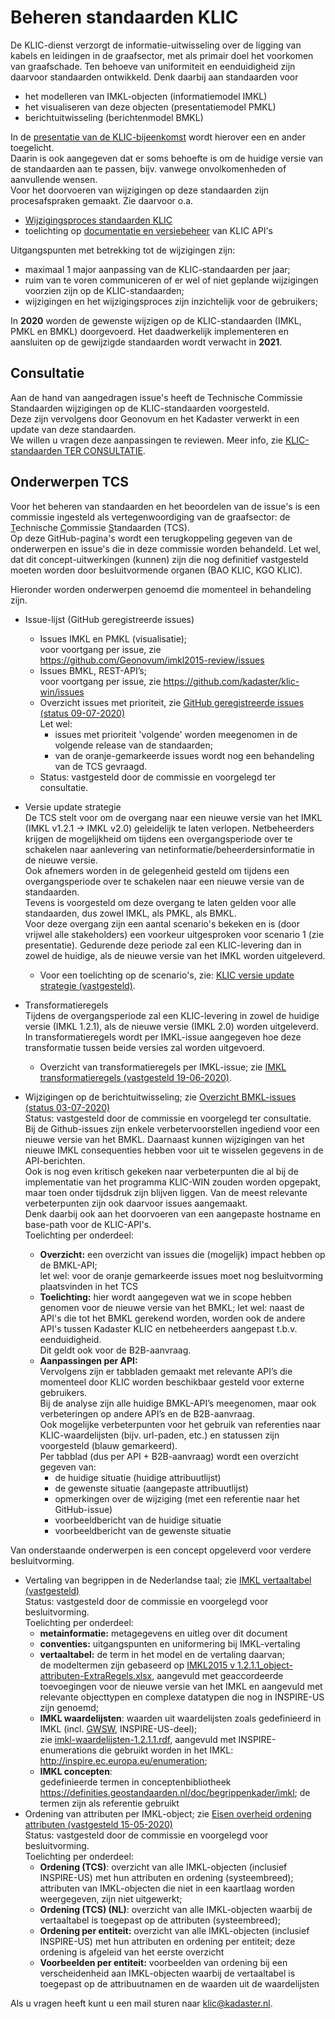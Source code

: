 # Beheren standaarden KLIC

De KLIC-dienst verzorgt de informatie-uitwisseling over de ligging van kabels en leidingen in de graafsector, met als primair doel het voorkomen van graafschade. Ten behoeve van uniformiteit en eenduidigheid zijn daarvoor standaarden ontwikkeld. Denk daarbij aan standaarden voor

- het modelleren van IMKL-objecten (informatiemodel IMKL)
- het visualiseren van deze objecten (presentatiemodel PMKL)
- berichtuitwisseling (berichtenmodel BMKL)

In de [presentatie van de KLIC-bijeenkomst](Beheren%20KLIC-standaarden%20(context).ppsx) wordt hierover een en ander toegelicht.  \
Daarin is ook aangegeven dat er soms behoefte is om de huidige versie van de standaarden aan te passen, bijv. vanwege onvolkomenheden of aanvullende wensen.  \
Voor het doorvoeren van wijzigingen op deze standaarden zijn procesafspraken gemaakt. Zie daarvoor o.a.

- [Wijzigingsproces standaarden KLIC](Wijzigingsproces%20standaarden%20KLIC.md)
- toelichting op [documentatie en versiebeheer](../API%20management/API-documentatie%20en%20versiebeheer.md) van KLIC API's

Uitgangspunten met betrekking tot de wijzigingen zijn:
- maximaal 1 major aanpassing van de KLIC-standaarden per jaar;
- ruim van te voren communiceren of er wel of niet geplande wijzigingen voorzien zijn op de KLIC-standaarden;
- wijzigingen en het wijzigingsproces zijn inzichtelijk voor de gebruikers;

In **2020** worden de gewenste wijzigen op de KLIC-standaarden (IMKL, PMKL en BMKL) doorgevoerd. Het daadwerkelijk implementeren en aansluiten op de gewijzigde standaarden wordt verwacht in **2021**.

## Consultatie

Aan de hand van aangedragen issue's heeft de Technische Commissie Standaarden wijzigingen op de KLIC-standaarden voorgesteld.  \
Deze zijn vervolgens door Geonovum en het Kadaster verwerkt in een update van deze standaarden.  \
We willen u vragen deze aanpassingen te reviewen. Meer info, zie [KLIC-standaarden TER CONSULTATIE](_KLIC-standaarden%20TER%20CONSULTATIE.md).

## Onderwerpen TCS

Voor het beheren van standaarden en het beoordelen van de issue's is een commissie ingesteld als vertegenwoordiging van de graafsector: de <u>T</u>echnische <u>C</u>ommissie <u>S</u>tandaarden (TCS).  \
Op deze GitHub-pagina's wordt een terugkoppeling gegeven van de onderwerpen en issue's die in deze commissie worden behandeld. Let wel, dat dit concept-uitwerkingen (kunnen) zijn die nog definitief vastgesteld moeten worden door besluitvormende organen (BAO KLIC, KGO KLIC).

Hieronder worden onderwerpen genoemd die momenteel in behandeling zijn.

- Issue-lijst (GitHub geregistreerde issues)
  - Issues IMKL en PMKL (visualisatie);  \
    voor voortgang per issue, zie https://github.com/Geonovum/imkl2015-review/issues
  - Issues BMKL, REST-API’s;  \
    voor voortgang per issue, zie https://github.com/kadaster/klic-win/issues
  - Overzicht issues met prioriteit, zie [GitHub geregistreerde issues (status 09-07-2020)](GitHub%20geregistreerde%20issues%20-%20overzicht.pdf)  \
    Let wel:
    - issues met prioriteit 'volgende' worden meegenomen in de volgende release van de standaarden;
    - van de oranje-gemarkeerde issues wordt nog een behandeling van de TCS gevraagd.
  - Status: vastgesteld door de commissie en voorgelegd ter consultatie.

- Versie update strategie  \
  De TCS stelt voor om de overgang naar een nieuwe versie van het IMKL (IMKL v1.2.1 -> IMKL v2.0) geleidelijk te laten verlopen. Netbeheerders krijgen de mogelijkheid om tijdens een overgangsperiode over te schakelen naar aanlevering van netinformatie/beheerdersinformatie in de nieuwe versie.  \
  Ook afnemers worden in de gelegenheid gesteld om tijdens een overgangsperiode over te schakelen naar een nieuwe versie van de standaarden.  \
  Tevens is voorgesteld om deze overgang te laten gelden voor alle standaarden, dus zowel IMKL, als PMKL, als BMKL.  \
  Voor deze overgang zijn een aantal scenario's bekeken en is (door vrijwel alle stakeholders) een voorkeur uitgesproken voor scenario 1 (zie presentatie). Gedurende deze periode zal een KLIC-levering dan in zowel de huidige, als de nieuwe versie van het IMKL worden uitgeleverd.
  - Voor een toelichting op de scenario's, zie: [KLIC versie update strategie (vastgesteld)](KLIC%20versie%20update%20strategie%20(TCS).ppsx).

- Transformatieregels  \
  Tijdens de overgangsperiode zal een KLIC-levering in zowel de huidige versie (IMKL 1.2.1), als de nieuwe versie (IMKL 2.0) worden uitgeleverd.  \
  In transformatieregels wordt per IMKL-issue aangegeven hoe deze transformatie tussen beide versies zal worden uitgevoerd.
  - Overzicht van transformatieregels per IMKL-issue; zie [IMKL transformatieregels (vastgesteld 19-06-2020)](IMKL%20transformatieregels%20(TCS).ppsx).

- Wijzigingen op de berichtuitwisseling; zie [Overzicht BMKL-issues (status 03-07-2020)](Overzicht%20BMKL-issues%20(TCS).xlsx)  \
  Status: vastgesteld door de commissie en voorgelegd ter consultatie.  \
  Bij de Github-issues zijn enkele verbetervoorstellen ingediend voor een nieuwe versie van het BMKL. Daarnaast kunnen wijzigingen van het nieuwe IMKL consequenties hebben voor uit te wisselen gegevens in de API-berichten.  \
  Ook is nog even kritisch gekeken naar verbeterpunten die al bij de implementatie van het programma KLIC-WIN zouden worden opgepakt, maar toen onder tijdsdruk zijn blijven liggen. Van de meest relevante verbeterpunten zijn ook daarvoor issues aangemaakt.  \
  Denk daarbij ook aan het doorvoeren van een aangepaste hostname en base-path voor de KLIC-API's.  \
  Toelichting per onderdeel:
  - **Overzicht:** een overzicht van issues die (mogelijk) impact hebben op de BMKL-API;  \
  let wel: voor de oranje gemarkeerde issues moet nog besluitvorming plaatsvinden in het TCS
  - **Toelichting:** hier wordt aangegeven wat we in scope hebben genomen voor de nieuwe versie van het BMKL;
  let wel: naast de API's die tot het BMKL gerekend worden, worden ook de andere API's tussen Kadaster KLIC en netbeheerders aangepast t.b.v. eenduidigheid.  \
  Dit geldt ook voor de B2B-aanvraag.
  - **Aanpassingen per API:**  \
  Vervolgens zijn er tabbladen gemaakt met relevante API’s die momenteel door KLIC worden beschikbaar gesteld voor externe gebruikers.  \
  Bij de analyse zijn alle huidige BMKL-API’s meegenomen, maar ook verbeteringen op andere API’s en de B2B-aanvraag.  \
  Ook mogelijke verbeterpunten voor het gebruik van referenties naar KLIC-waardelijsten (bijv. url-paden, etc.) en statussen zijn voorgesteld (blauw gemarkeerd).  \
  Per tabblad (dus per API + B2B-aanvraag) wordt een overzicht gegeven van:
    - de huidige situatie (huidige attribuutlijst)
	- de gewenste situatie (aangepaste attribuutlijst)
	- opmerkingen over de wijziging (met een referentie naar het GitHub-issue)
	- voorbeeldbericht van de huidige situatie
	- voorbeeldbericht van de gewenste situatie

Van onderstaande onderwerpen is een concept opgeleverd voor verdere besluitvorming.

- Vertaling van begrippen in de Nederlandse taal; zie [IMKL vertaaltabel (vastgesteld)](IMKL-vertaaltabel%20-%20publicatie.pdf)  \
  Status: vastgesteld door de commissie en voorgelegd voor besluitvorming.  \
  Toelichting per onderdeel:
  - **metainformatie:** metagegevens en uitleg over dit document
  - **conventies:** uitgangspunten en uniformering bij IMKL-vertaling
  - **vertaaltabel:** de term in het model en de vertaling daarvan;  \
    de modeltermen zijn gebaseerd op [IMKL2015 v 1.2.1.1_object-attributen-ExtraRegels.xlsx](https://github.com/Geonovum/imkl2015/blob/master/regels/1.2.1.1/IMKL2015%20v%201.2.1.1_object-attributen-ExtraRegels.xlsx), aangevuld met geaccordeerde toevoegingen voor de nieuwe versie van het IMKL en aangevuld met relevante objecttypen en complexe datatypen die nog in INSPIRE-US zijn genoemd;
  - **IMKL waardelijsten**: waarden uit waardelijsten zoals gedefinieerd in IMKL (incl. [GWSW](https://data.gwsw.nl), INSPIRE-US-deel);  \
    zie [imkl-waardelijsten-1.2.1.1.rdf](https://github.com/Geonovum/imkl2015/blob/master/waardelijst/1.2.1.1/imkl-waardelijsten-1.2.1.1.rdf), aangevuld met INSPIRE-enumerations die gebruikt worden in het IMKL: http://inspire.ec.europa.eu/enumeration;
  - **IMKL concepten**:  \
    gedefinieerde termen in conceptenbibliotheek https://definities.geostandaarden.nl/doc/begrippenkader/imkl;
	de termen zijn als referentie gebruikt
- Ordening van attributen per IMKL-object; zie [Eisen overheid ordening attributen (vastgesteld 15-05-2020)](Eisen%20overheid%20ordening%20attributen%20(concept).xlsx)  \
  Status: vastgesteld door de commissie en voorgelegd voor besluitvorming.  \
  Toelichting per onderdeel:
  - **Ordening (TCS)**: overzicht van alle IMKL-objecten (inclusief INSPIRE-US) met hun attributen en ordening (systeembreed);  \
    attributen van IMKL-objecten die niet in een kaartlaag worden weergegeven, zijn niet uitgewerkt;
  - **Ordening (TCS) (NL)**: overzicht van alle IMKL-objecten waarbij de vertaaltabel is toegepast op de attributen (systeembreed);
  - **Ordening per entiteit:** overzicht van alle IMKL-objecten (inclusief INSPIRE-US) met hun attributen en ordening per entiteit; deze ordening is afgeleid van het eerste overzicht
  - **Voorbeelden per entiteit:** voorbeelden van ordening bij een verscheidenheid aan IMKL-objecten waarbij de vertaaltabel is toegepast op de attribuutnamen en de waarden uit de waardelijsten

Als u vragen heeft kunt u een mail sturen naar klic@kadaster.nl.
